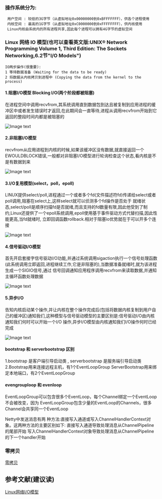 ### 操作系统分为:   
     用户空间 : 较低的3G字节（从虚拟地址0x00000000到0xBFFFFFFF），供各个进程使用
     内核空间 : 最高的1G字节（从虚拟地址0xC0000000到0xFFFFFFFF），供内核使用
     Linux内核由系统内的所有进程共享,因此每个进程可以拥有4G字节的虚拟空间

### Linux 网络 IO 模型(也可以查看英文版:UNIX® Network Programming Volume 1, Third Edition: The Sockets Networking,6.2节"I/O Models")
    
    IO两步操作(很重要):
    1 等待数据准备 (Waiting for the data to be ready) 
    2 将数据从内核拷贝到进程中 (Copying the data from the kernel to the process)

#### 1.阻塞I/O模型 Blocking I/O(两个阶段都被阻塞)
在进程空间中调用recvfrom,其系统调用直到数据包到达且被复制到应用进程的缓冲区中或者发生错误时才返回,在此期间会一直等待,进程从调用recvfrom开始到它返回的整段时间内都是被阻塞的

![Image text](https://github.com/Jezzlouis/jezz-middle/blob/master/jezz-images/images/netty/linux_io_1.png)

#### 2.非阻塞I/O模型 
recvfrom从应用进程到内核的时候,如果该缓冲区没有数据,就直接返回一个EWOULDBLOCK错误,一般都对非阻塞I/O模型进行轮询检查这个状态,看内核是不是有数据到来

![Image text](https://github.com/Jezzlouis/jezz-middle/blob/master/jezz-images/images/netty/linux_io_2.png)

#### 3.I/O复用模型(select，poll，epoll)
LINUX提供select/poll,进程通过一个或者多个fd(文件描述符fd)传递给select或者poll调用,阻塞在select上,这样select就可以侦测多个fd操作是否处于
就绪状态,select/poll是顺序扫描fd是否就绪,而且支持的fd数量有限,因此他受到了制约,Linux还提供了一个epoll系统调用,epoll使用基于事件驱动方式代替扫描,因此性能更高,当fd就绪时,
立即回调函数rollback.相对于阻塞io优势就在于可以开多个连接

![Image text](https://github.com/Jezzlouis/jezz-middle/blob/master/jezz-images/images/netty/linux_io_3.png)

#### 4.信号驱动I/O模型
首先开启套接字信号驱动I/O功能,并通过系统调用sigaction执行一个信号处理函数(此系统调用立即返回,进程继续工作,它是非阻塞的),当数据准备就绪时,就为该进程生成一个SIGIO信号,通过
信号回调通知应用程序调用recvfrom来读取数据,并通知主循环函数处理数据

![Image text](https://github.com/Jezzlouis/jezz-middle/blob/master/jezz-images/images/netty/linux_io_4.png)

#### 5.异步I/O
告知内核启动某个操作,并让内核在整个操作完成后(包括将数据内核复制到用户自己的缓冲区)通知我们,这种模型与信号驱动模型的主要区别是:信号驱动I/O由内核通知我们何时可以开始一个I/O
操作,异步I/O模型由内核通知我们I/O操作何时已经完成

![Image text](https://github.com/Jezzlouis/jezz-middle/blob/master/jezz-images/images/netty/linux_io_5.png)

#### bootstrap 和 serverbootstrap 区别
1.bootstrap 是客户端引导启动类 , serverbootstrap 是服务端引导启动类
2.Bootstrap用来连接远程主机，有1个EventLoopGroup ServerBootstrap用来绑定本地端口，有2个EventLoopGroup

#### evengrouploop 和 evenloop
EventLoopGroup可以包含很多个EventLoop，每个Channel绑定一个EventLoop不会被改变，因为 EventLoopGroup包含少量的EventLoop的Channels，很多Channel会共享同一个EventLoop

Netty中发送消息有两 种方法:直接写入通道或写入ChannelHandlerContext对象。这两种方法的主要区别如下:
直接写入通道导致处理消息从ChannelPipeline的尾部开始 写入ChannelHandlerContext对象导致处理消息从ChannelPipeline的下一个handler开始

### 零拷贝
[零拷贝](https://mp.weixin.qq.com/s/JahuwQnDJwinV3LGCIT6pw)

## 参考文献(建议读)
[Linux网络I/O模型](https://mp.weixin.qq.com/s/ln5YR__A0RPpvqTVbj3o-g)

